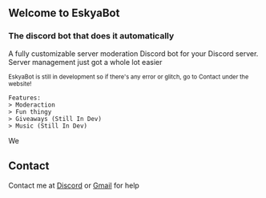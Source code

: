 ## Welcome to EskyaBot

### The discord bot that does it automatically

A fully customizable server moderation Discord bot for your Discord server. Server management just got a whole lot easier

<sub>EskyaBot is still in development so if there's any error or glitch, go to Contact under the website!</sub>

```
Features: 
> Moderaction
> Fun thingy
> Giveaways (Still In Dev)
> Music (Still In Dev)
```

We

## Contact

Contact me at [Discord](discord.com) or [Gmail](discord.com) for help
